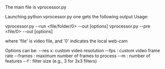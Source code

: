 The main file is vprocessor.py

Launching
python vprocessor.py
one gets the following output Usage:

vprocessor.py --run <file/folder/0> --out <folder> [options]
vprocessor.py --pre <file/0> --out <folder> [options]

where 'file' is video file, and '0' indicates the local web-cam

Options can be:
	--res <number>x<number>: custom video resolution
	--fps <number>: custom video frame rate
	--frames <number>: maximum number of frames to process
	--m <number>: number of features
	--f <number>: filter size (e.g., 3 for 3x3 filters)


